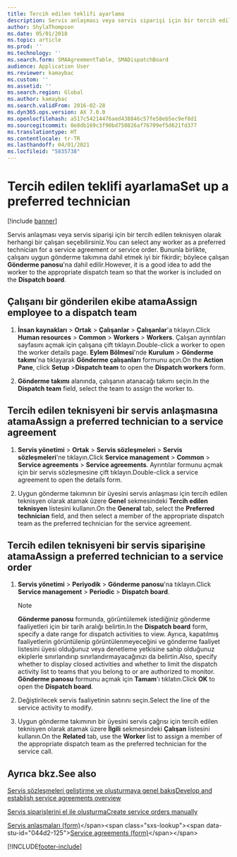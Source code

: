 ```yaml
---
title: Tercih edilen teklifi ayarlama
description: Servis anlaşması veya servis siparişi için bir tercih edilen teknisyen olarak herhangi bir çalışan seçebilirsiniz.
author: ShylaThompson
ms.date: 05/01/2018
ms.topic: article
ms.prod: ''
ms.technology: ''
ms.search.form: SMAAgreementTable, SMADispatchBoard
audience: Application User
ms.reviewer: kamaybac
ms.custom: ''
ms.assetid: ''
ms.search.region: Global
ms.author: kamaybac
ms.search.validFrom: 2016-02-28
ms.dyn365.ops.version: AX 7.0.0
ms.openlocfilehash: a517c54214476aed438846c57fe58eb5ec9ef8d1
ms.sourcegitcommit: 0e8db169c3f90bd750826af76709ef5d621fd377
ms.translationtype: HT
ms.contentlocale: tr-TR
ms.lasthandoff: 04/01/2021
ms.locfileid: "5835738"
---
```

# <a name="set-up-a-preferred-technician"></a><span data-ttu-id="044d2-103">Tercih edilen teklifi ayarlama</span><span class="sxs-lookup"><span data-stu-id="044d2-103">Set up a preferred technician</span></span> 

[!include [banner](../includes/banner.md)]


<span data-ttu-id="044d2-104">Servis anlaşması veya servis siparişi için bir tercih edilen teknisyen olarak herhangi bir çalışan seçebilirsiniz.</span><span class="sxs-lookup"><span data-stu-id="044d2-104">You can select any worker as a preferred technician for a service agreement or service order.</span></span> <span data-ttu-id="044d2-105">Bununla birlikte, çalışanı uygun gönderme takımına dahil etmek iyi bir fikirdir; böylece çalışan **Gönderme panosu**'na dahil edilir.</span><span class="sxs-lookup"><span data-stu-id="044d2-105">However, it is a good idea to add the worker to the appropriate dispatch team so that the worker is included on the **Dispatch board**.</span></span>

## <a name="assign-employee-to-a-dispatch-team"></a><span data-ttu-id="044d2-106">Çalışanı bir gönderilen ekibe atama</span><span class="sxs-lookup"><span data-stu-id="044d2-106">Assign employee to a dispatch team</span></span>

1.  <span data-ttu-id="044d2-107">**İnsan kaynakları** \> **Ortak** \> **Çalışanlar** \> **Çalışanlar**'a tıklayın.</span><span class="sxs-lookup"><span data-stu-id="044d2-107">Click **Human resources** \> **Common** \> **Workers** \> **Workers**.</span></span> <span data-ttu-id="044d2-108">Çalışan ayrıntıları sayfasını açmak için çalışana çift tıklayın.</span><span class="sxs-lookup"><span data-stu-id="044d2-108">Double-click a worker to open the worker details page.</span></span> <span data-ttu-id="044d2-109">**Eylem Bölmesi**'nde **Kurulum** \> **Gönderme takımı**'na tıklayarak **Gönderme çalışanları** formunu açın.</span><span class="sxs-lookup"><span data-stu-id="044d2-109">On the **Action Pane**, click **Setup** \>**Dispatch team** to open the **Dispatch workers** form.</span></span>

2.  <span data-ttu-id="044d2-110">**Gönderme takımı** alanında, çalışanın atanacağı takımı seçin.</span><span class="sxs-lookup"><span data-stu-id="044d2-110">In the **Dispatch team** field, select the team to assign the worker to.</span></span>

## <a name="assign-a-preferred-technician-to-a-service-agreement"></a><span data-ttu-id="044d2-111">Tercih edilen teknisyeni bir servis anlaşmasına atama</span><span class="sxs-lookup"><span data-stu-id="044d2-111">Assign a preferred technician to a service agreement</span></span>

1.  <span data-ttu-id="044d2-112">**Servis yönetimi** \> **Ortak** \> **Servis sözleşmeleri** \> **Servis sözleşmeleri**'ne tıklayın.</span><span class="sxs-lookup"><span data-stu-id="044d2-112">Click **Service management** \> **Common** \> **Service agreements** \> **Service agreements**.</span></span> <span data-ttu-id="044d2-113">Ayrıntılar formunu açmak için bir servis sözleşmesine çift tıklayın.</span><span class="sxs-lookup"><span data-stu-id="044d2-113">Double-click a service agreement to open the details form.</span></span>

2.  <span data-ttu-id="044d2-114">Uygun gönderme takımının bir üyesini servis anlaşması için tercih edilen teknisyen olarak atamak üzere **Genel** sekmesindeki **Tercih edilen teknisyen** listesini kullanın.</span><span class="sxs-lookup"><span data-stu-id="044d2-114">On the **General** tab, select the **Preferred technician** field, and then select a member of the appropriate dispatch team as the preferred technician for the service agreement.</span></span>

## <a name="assign-a-preferred-technician-to-a-service-order"></a><span data-ttu-id="044d2-115">Tercih edilen teknisyeni bir servis siparişine atama</span><span class="sxs-lookup"><span data-stu-id="044d2-115">Assign a preferred technician to a service order</span></span>

1.  <span data-ttu-id="044d2-116">**Servis yönetimi** \> **Periyodik** \> **Gönderme panosu**'na tıklayın.</span><span class="sxs-lookup"><span data-stu-id="044d2-116">Click **Service management** \> **Periodic** \> **Dispatch board**.</span></span>
    

    > [!NOTE]
    > <P><span data-ttu-id="044d2-117"><STRONG>Gönderme panosu</STRONG> formunda, görüntülemek istediğiniz gönderme faaliyetleri için bir tarih aralığı belirtin.</span><span class="sxs-lookup"><span data-stu-id="044d2-117">In the <STRONG>Dispatch board</STRONG> form, specify a date range for dispatch activities to view.</span></span> <span data-ttu-id="044d2-118">Ayrıca, kapatılmış faaliyetlerin görüntülenip görüntülenmeyeceğini ve gönderme faaliyet listesini üyesi olduğunuz veya denetleme yetkisine sahip olduğunuz ekiplerle sınırlandırıp sınırlandırmayacağınızı da belirtin.</span><span class="sxs-lookup"><span data-stu-id="044d2-118">Also, specify whether to display closed activities and whether to limit the dispatch activity list to teams that you belong to or are authorized to monitor.</span></span> <span data-ttu-id="044d2-119"><STRONG>Gönderme panosu</STRONG> formunu açmak için <STRONG>Tamam</STRONG>'ı tıklatın.</span><span class="sxs-lookup"><span data-stu-id="044d2-119">Click <STRONG>OK</STRONG> to open the <STRONG>Dispatch board</STRONG>.</span></span></P>



2.  <span data-ttu-id="044d2-120">Değiştirilecek servis faaliyetinin satırını seçin.</span><span class="sxs-lookup"><span data-stu-id="044d2-120">Select the line of the service activity to modify.</span></span>

3.  <span data-ttu-id="044d2-121">Uygun gönderme takımının bir üyesini servis çağrısı için tercih edilen teknisyen olarak atamak üzere **İlgili** sekmesindeki **Çalışan** listesini kullanın.</span><span class="sxs-lookup"><span data-stu-id="044d2-121">On the **Related** tab, use the **Worker** list to assign a member of the appropriate dispatch team as the preferred technician for the service call.</span></span>

## <a name="see-also"></a><span data-ttu-id="044d2-122">Ayrıca bkz.</span><span class="sxs-lookup"><span data-stu-id="044d2-122">See also</span></span>

[<span data-ttu-id="044d2-123">Servis sözleşmeleri geliştirme ve oluşturmaya genel bakış</span><span class="sxs-lookup"><span data-stu-id="044d2-123">Develop and establish service agreements overview</span></span>](service-agreements.md)

[<span data-ttu-id="044d2-124">Servis siparişlerini el ile oluşturma</span><span class="sxs-lookup"><span data-stu-id="044d2-124">Create service orders manually</span></span>](create-service-orders-manually.md)

<span data-ttu-id="044d2-125">[Servis anlaşmaları (form)](https://technet.microsoft.com/library/aa617823\(v=ax.60\))</span><span class="sxs-lookup"><span data-stu-id="044d2-125">[Service agreements (form)](https://technet.microsoft.com/library/aa617823\(v=ax.60\))</span></span>
  




[!INCLUDE[footer-include](../../includes/footer-banner.md)]
